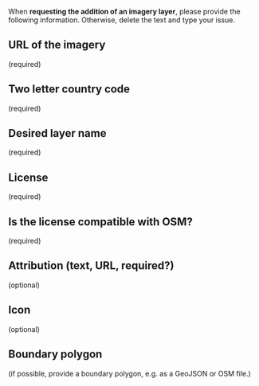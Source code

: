 When **requesting the addition of an imagery layer**, please provide the following information. Otherwise, delete the text and type your issue.

## URL of the imagery
(required)

## Two letter country code
(required)

## Desired layer name
(required)

## License
(required)

## Is the license compatible with OSM?
(required)

## Attribution (text, URL, required?)
(optional)

## Icon
(optional)

## Boundary polygon
(if possible, provide a boundary polygon, e.g. as a GeoJSON or OSM file.)
